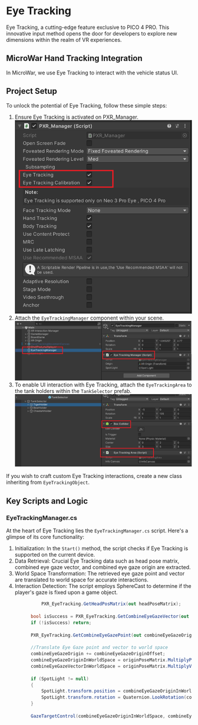 # Eye Tracking

Eye Tracking, a cutting-edge feature exclusive to PICO 4 PRO. This innovative input method opens the door for developers to explore new dimensions within the realm of VR experiences.

## MicroWar Hand Tracking Integration
In MicroWar, we use Eye Tracking to interact with the vehicle status UI. 

## Project Setup

To unlock the potential of Eye Tracking, follow these simple steps:

1. Ensure Eye Tracking is activated on PXR_Manager.\
![PXR_Manager](https://github.com/picoxr/MicroWar/blob/e4694b1f2fe5028c673b007c6731fa5b9e5a80aa/Documentation/Files/PXR_Manager_EyeTracking.png)  
2. Attach the `EyeTrackingManager` component within your scene.\
![EyeTrackingManager](https://github.com/picoxr/MicroWar/blob/e4694b1f2fe5028c673b007c6731fa5b9e5a80aa/Documentation/Files/EyeTrackingManager.png)
3. To enable UI interaction with Eye Tracking, attach the `EyeTrackingArea` to the tank holders within the `TankSelector` prefab.\
![EyeTrackingAera](https://github.com/picoxr/MicroWar/blob/e4694b1f2fe5028c673b007c6731fa5b9e5a80aa/Documentation/Files/TankSelectorPrefab.png)

If you wish to craft custom Eye Tracking interactions, create a new class inheriting from `EyeTrackingObject`.
## Key Scripts and Logic

### EyeTrackingManager.cs

At the heart of Eye Tracking lies the `EyeTrackingManager.cs` script. Here's a glimpse of its core functionality:

1. Initialization: In the `Start()` method, the script checks if Eye Tracking is supported on the current device.
2. Data Retrieval: Crucial Eye Tracking data such as head pose matrix, combined eye gaze vector, and combined eye gaze origin are extracted.
3. World Space Transformation: The retrieved eye gaze point and vector are translated to world space for accurate interactions.
4. Interaction Detection: The script employs SphereCast to determine if the player's gaze is fixed upon a game object.
      ```csharp
                PXR_EyeTracking.GetHeadPosMatrix(out headPoseMatrix);

            bool isSuccess = PXR_EyeTracking.GetCombineEyeGazeVector(out combineEyeGazeVector);
            if (!isSuccess) return;

            PXR_EyeTracking.GetCombineEyeGazePoint(out combineEyeGazeOrigin);

            //Translate Eye Gaze point and vector to world space
            combineEyeGazeOrigin += combineEyeGazeOriginOffset;
            combineEyeGazeOriginInWorldSpace = originPoseMatrix.MultiplyPoint(headPoseMatrix.MultiplyPoint(combineEyeGazeOrigin));
            combineEyeGazeVectorInWorldSpace = originPoseMatrix.MultiplyVector(headPoseMatrix.MultiplyVector(combineEyeGazeVector));

            if (SpotLight != null)
            {
                SpotLight.transform.position = combineEyeGazeOriginInWorldSpace;
                SpotLight.transform.rotation = Quaternion.LookRotation(combineEyeGazeVectorInWorldSpace, Vector3.up);
            }

            GazeTargetControl(combineEyeGazeOriginInWorldSpace, combineEyeGazeVectorInWorldSpace);
   ```
